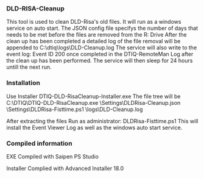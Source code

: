 ### DLD-RISA-Cleanup

This tool is used to clean DLD-Risa's old files.
It will run as a windows service on auto start.
The JSON config file specifys the number of days that needs to be met before the files are removed from the R: Drive
After the clean up has been completed a detailed log of the file removal will be appended to C:\dtiq\logs\DLD-Cleanup.log
The service will also write to the event log:
Event ID 200 once completed in the DTIQ-RemoteMan Log after the clean up has been performed.
The service will then sleep for 24 hours untill the next run.


### Installation
Use Installer DTIQ-DLD-RisaCleanup-Installer.exe
The file tree will be
C:\DTIQ\DTIQ-DLD-RisaCleanup.exe
        \Settings\DLDRisa-Cleanup.json
        \Settings\DLDRisa-Fisttime.ps1
        \logs\DLD-Cleanup.log
        
After extracting the files 
Run as administrator: DLDRisa-Fisttime.ps1
This will install the Event Viewer Log as well as the windows auto start service.


### Compiled information
EXE Compiled with Saipen PS Studio

Installer Complied with Advanced Installer 18.0 
